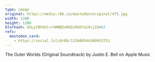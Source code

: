 ```yaml
---
type: image
original: https://media.r0b.io/mastodon/original/475.jpg
width: 1200
height: 1200
blurhash: UGLy[Nt6U[s+%MWBIoRkDiRkK7a}9cjZ$#bI
refs:
  mastodon_card:
    - https://social.lol/@r0b/113600544360953731
---
```


The Outer Worlds (Original Soundtrack) by Justin E. Bell on Apple Music
